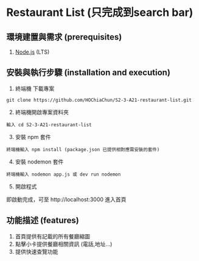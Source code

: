 # Restaurant List (只完成到search bar)


## 環境建置與需求 (prerequisites)

1. [Node.js](https://nodejs.org/en/) (LTS)


## 安裝與執行步驟 (installation and execution)

1. 終端機 下載專案

```
git clone https://github.com/HOChiaChun/S2-3-A21-restaurant-list.git
```

2. 終端機開啟專案資料夾

```
輸入 cd S2-3-A21-restaurant-list
```

3. 安裝 npm 套件

```
終端機輸入 npm install (package.json 已提供相對應需安裝的套件)
```

4. 安裝 nodemon 套件

```
終端機輸入 nodemon app.js 或 dev run nodemon
```

5. 開啟程式

即啟動完成，可至 http://localhost:3000 進入首頁

## 功能描述 (features)

1. 首頁提供有記載的所有餐廳縮圖
2. 點擊小卡提供餐廳相關資訊 (電話,地址...)
3. 提供快速查覽功能

 